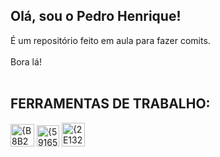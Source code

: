 ## Olá, sou o Pedro Henrique! <br>

É um repositório feito em aula para fazer comits. <br> <br>
Bora lá!<br> <br>

## FERRAMENTAS DE TRABALHO:
<img width="38" height="36" alt="{B8B2521A-EF56-47F1-9700-42C31185AAD2}" src="https://github.com/user-attachments/assets/98ddbb07-c150-4479-9a7f-cc6c535541d5" /> <img width="36" height="34" alt="{59165632-A892-4CD0-B9BF-D5F78D51DC8F}" src="https://github.com/user-attachments/assets/6fcc08cc-b6e0-478a-a7cb-75731e55d236" /> <img width="37" height="38" alt="{2E1326F8-AC09-4DB7-9B6F-68FC6E56CF7C}" src="https://github.com/user-attachments/assets/f0626d28-a5b3-4b86-af40-bae051e6f0b0" />






